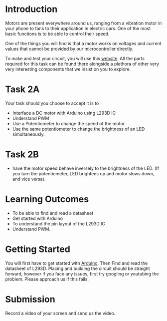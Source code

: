 # Introduction

Motors are present everywhere around us, ranging from a vibration motor in your phone to fans to their application in electric cars. One of the most basic functions is to be able to control their speed.

One of the things you will find is that a motor works on voltages and current values that cannot be provided by our microcontroller directly.

To make and test your circuit, you will use this [website](https://www.tinkercad.com/). All the parts required for this task can be found there alongside a plethora of other very very interesting components that we insist on you to explore.

# Task 2A

Your task should you choose to accept it is to
- Interface a DC motor with Arduino using L293D IC
- Understand PWM
- Use a Potentiometer to change the speed of the motor
- Use the same potentiometer to change the brightness of an LED simultaneously.

# Task 2B
- have the motor speed behave inversely to the brightness of the LED. (If you turn the potentiometer, LED brightens up and motor slows down, and vice versa).

# Learning Outcomes
- To be able to find and read a datasheet
- Get started with Arduino
- To understand the pin layout of the L293D IC
- Understand PWM.

# Getting Started
You will first have to get started with [Arduino](https://www.arduino.cc/). Then Find and read the datasheet of L293D. Placing and building the circuit should be straight forward, however if you face any issues, first try googling or youtubing the problem. Please approach us if this fails. 

# Submission

Record a video of your screen and send us the video. 